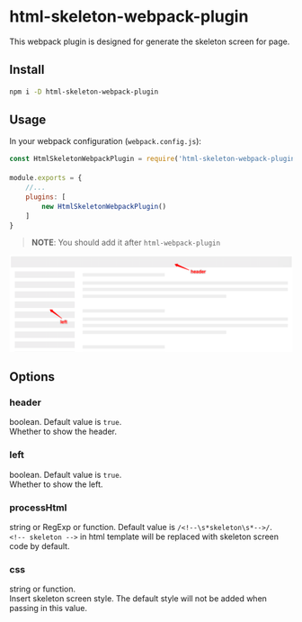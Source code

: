# html-skeleton-webpack-plugin
This webpack plugin is designed for generate the skeleton screen for page.

## Install

```bash
npm i -D html-skeleton-webpack-plugin
``` 

## Usage

In your webpack configuration (`webpack.config.js`):

```javascript
const HtmlSkeletonWebpackPlugin = require('html-skeleton-webpack-plugin');

module.exports = {
    //...
    plugins: [
        new HtmlSkeletonWebpackPlugin()
    ]
}
```

>   __NOTE__: You should add it after `html-webpack-plugin`


![skeleton screenshot](https://raw.githubusercontent.com/kingller/html-skeleton-webpack-plugin/master/example/images/screenshot.png)

## Options

### header
boolean. Default value is `true`.   
Whether to show the header.


### left
boolean. Default value is `true`.   
Whether to show the left.


### processHtml
string or RegExp or function. Default value is `/<!--\s*skeleton\s*-->/`.  
`<!-- skeleton -->` in html template will be replaced with skeleton screen code by default.


### css
string or function.  
Insert skeleton screen style. The default style will not be added when passing in this value.
